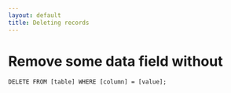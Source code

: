 ```yaml
---
layout: default
title: Deleting records
---
```


# Remove some data field without 

 `DELETE FROM [table] WHERE [column] = [value];`

